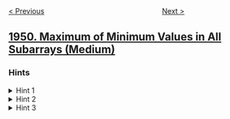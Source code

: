 <!--|This file generated by command(leetcode description); DO NOT EDIT.    |-->
<!--+----------------------------------------------------------------------+-->
<!--|@author    openset <openset.wang@gmail.com>                           |-->
<!--|@link      https://github.com/openset                                 |-->
<!--|@home      https://github.com/openset/leetcode                        |-->
<!--+----------------------------------------------------------------------+-->

[< Previous](../strong-friendship "Strong Friendship")
　　　　　　　　　　　　　　　　
[Next >](../all-the-pairs-with-the-maximum-number-of-common-followers "All the Pairs With the Maximum Number of Common Followers")

## [1950. Maximum of Minimum Values in All Subarrays (Medium)](https://leetcode.com/problems/maximum-of-minimum-values-in-all-subarrays "所有子数组最小值中的最大值")



### Hints
<details>
<summary>Hint 1</summary>
Imagine the array is empty, and each element is coming to its index one by one, starting with the smallest element.
</details>

<details>
<summary>Hint 2</summary>
For each coming element nums[i], calculate L and R, the indices of the first smallest elements on the left and the right respectively.
</details>

<details>
<summary>Hint 3</summary>
The answer of the queries from 1 to R-L+1 will be at least this element.
</details>
